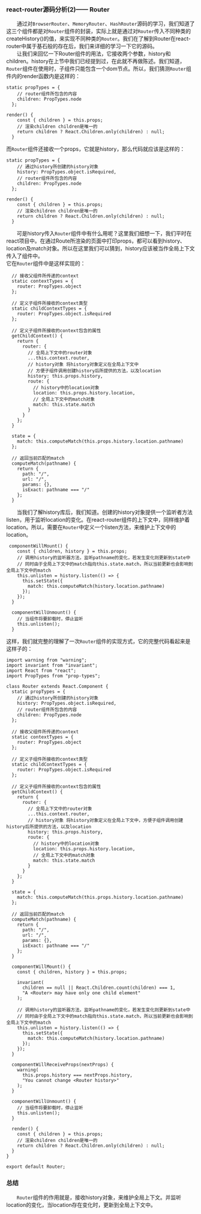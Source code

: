### react-router源码分析(2)—— Router

　　通过对`BrowserRouter`、`MemoryRouter`、`HashRouter`源码的学习，我们知道了这三个组件都是对`Router`组件的封装，实际上就是通过对`Router`传入不同种类的createHistory()的值，来实现不同种类的`Router`。我们在了解到Router在react-router中属于基石般的存在后，我们来详细的学习一下它的源码。  
　　让我们来回忆一下Router组件的用法，它接收两个参数，history和children。history在上节中我们已经提到过，在此就不再做陈述。我们知道，`Router`组件在使用时，子组件只能包含一个dom节点。所以，我们猜测`Router`组件内的render函数内是这样的：  
```
static propTypes = {
    // router组件所包含的内容
    children: PropTypes.node
  };

render() {
    const { children } = this.props;
    // 渲染children children是唯一的
    return children ? React.Children.only(children) : null;
  }
```  
而`Router`组件还接收一个props，它就是history，那么代码就应该是这样的：  
```
static propTypes = {
    // 通过history所创建的history对象
    history: PropTypes.object.isRequired,
    // router组件所包含的内容
    children: PropTypes.node
  };

render() {
    const { children } = this.props;
    // 渲染children children是唯一的
    return children ? React.Children.only(children) : null;
  }
```  
　　可是history传入`Router`组件中有什么用呢？这里我们细想一下，我们平时在react项目中。在通过Route所渲染的页面中打印props，都可以看到history、location及match对象。所以在这里我们可以猜到，history应该被当作全局上下文传入了组件中。  
它在`Router`组件中是这样实现的：  
```
  // 接收父组件所传递的context
  static contextTypes = {
    router: PropTypes.object
  };

  // 定义子组件所接收的context类型
  static childContextTypes = {
    router: PropTypes.object.isRequired
  };

  // 定义子组件所接收的context包含的属性
  getChildContext() {
    return {
      router: {
        // 全局上下文中的router对象
        ...this.context.router,
        // history对象 将history对象定义在全局上下文中
        // 方便子组件调用创建history后所提供的方法，以及location
        history: this.props.history,
        route: {
          // history中的location对象
          location: this.props.history.location,
          // 全局上下文中的match对象
          match: this.state.match
        }
      }
    };
  }

  state = {
    match: this.computeMatch(this.props.history.location.pathname)
  };

  // 返回当前匹配的match
  computeMatch(pathname) {
    return {
      path: "/",
      url: "/",
      params: {},
      isExact: pathname === "/"
    };
  }
```  
　　当我们了解history库后，我们知道。创建的history对象提供一个监听者方法listen，用于监听location的变化。在react-router组件的上下文中，同样维护着location。所以，需要在`Router`中定义一个listen方法，来维护上下文中的location。  
```
 componentWillMount() {
    const { children, history } = this.props;
    // 调用history的监听器方法，监听pathname的变化，若发生变化则更新到state中
    // 同时由于全局上下文中的match指向this.state.match，所以当前更新也会影响到全局上下文中的match
    this.unlisten = history.listen(() => {
      this.setState({
        match: this.computeMatch(history.location.pathname)
      });
    });
  }

  componentWillUnmount() {
    // 当组件将要卸载时，停止监听
    this.unlisten();
  }

```  
这样，我们就完整的理解了一次`Router`组件的实现方式，它的完整代码看起来是这样子的：  

```
import warning from "warning";
import invariant from "invariant";
import React from "react";
import PropTypes from "prop-types";

class Router extends React.Component {
  static propTypes = {
    // 通过history所创建的history对象
    history: PropTypes.object.isRequired,
    // router组件所包含的内容
    children: PropTypes.node
  };

  // 接收父组件所传递的context
  static contextTypes = {
    router: PropTypes.object
  };

  // 定义子组件所接收的context类型
  static childContextTypes = {
    router: PropTypes.object.isRequired
  };

  // 定义子组件所接收的context包含的属性
  getChildContext() {
    return {
      router: {
        // 全局上下文中的router对象
        ...this.context.router,
        // history对象 将history对象定义在全局上下文中，方便子组件调用创建history后所提供的方法，以及location
        history: this.props.history,
        route: {
          // history中的location对象
          location: this.props.history.location,
          // 全局上下文中的match对象
          match: this.state.match
        }
      }
    };
  }

  state = {
    match: this.computeMatch(this.props.history.location.pathname)
  };

  // 返回当前匹配的match
  computeMatch(pathname) {
    return {
      path: "/",
      url: "/",
      params: {},
      isExact: pathname === "/"
    };
  }

  componentWillMount() {
    const { children, history } = this.props;

    invariant(
      children == null || React.Children.count(children) === 1,
      "A <Router> may have only one child element"
    );

    // 调用history的监听器方法，监听pathname的变化，若发生变化则更新到state中
    // 同时由于全局上下文中的match指向this.state.match，所以当前更新也会影响到全局上下文中的match
    this.unlisten = history.listen(() => {
      this.setState({
        match: this.computeMatch(history.location.pathname)
      });
    });
  }

  componentWillReceiveProps(nextProps) {
    warning(
      this.props.history === nextProps.history,
      "You cannot change <Router history>"
    );
  }

  componentWillUnmount() {
    // 当组件将要卸载时，停止监听
    this.unlisten();
  }

  render() {
    const { children } = this.props;
    // 渲染children children是唯一的
    return children ? React.Children.only(children) : null;
  }
}

export default Router;

```  
### 总结  
　　`Router`组件的作用就是，接收history对象，来维护全局上下文。并监听location的变化，当location存在变化时，更新到全局上下文中。